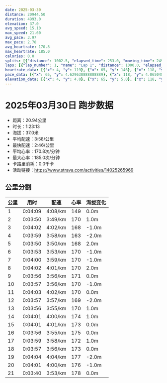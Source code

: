 ```yaml
---
date: 2025-03-30
distance: 20944.50
duration: 4993.0
elevation: 37.0
avg_speed: 15.10
max_speed: 21.60
avg_pace: 3.97
max_pace: 2.78
avg_heartrate: 170.8
max_heartrate: 185.0
calories: 0.0
splits: [{"distance": 1002.5, "elapsed_time": 253.0, "moving_time": 249.0, "average_speed": 4.03, "pace": 4.135657568238213, "average_heartrate": 149.89558232931728, "elevation_difference": 0.0, "split_number": 1}, {"distance": 1000.0, "elapsed_time": 230.0, "moving_time": 230.0, "average_speed": 4.35, "pace": 3.8314252873563217, "average_heartrate": 170.16086956521738, "elevation_difference": 1.0, "split_number": 2}, {"distance": 998.5, "elapsed_time": 242.0, "moving_time": 242.0, "average_speed": 4.13, "pace": 4.0355205811138015, "average_heartrate": 168.599173553719, "elevation_difference": -1.0, "split_number": 3}, {"distance": 1002.0, "elapsed_time": 239.0, "moving_time": 239.0, "average_speed": 4.19, "pace": 3.977732696897374, "average_heartrate": 163.99163179916317, "elevation_difference": -2.0, "split_number": 4}, {"distance": 997.0, "elapsed_time": 230.0, "moving_time": 230.0, "average_speed": 4.33, "pace": 3.8491224018475747, "average_heartrate": 168.53478260869565, "elevation_difference": 2.0, "split_number": 5}, {"distance": 1000.5, "elapsed_time": 233.0, "moving_time": 233.0, "average_speed": 4.29, "pace": 3.8850116550116547, "average_heartrate": 170.7038626609442, "elevation_difference": -1.0, "split_number": 6}, {"distance": 1001.5, "elapsed_time": 240.0, "moving_time": 240.0, "average_speed": 4.17, "pace": 3.996810551558753, "average_heartrate": 170.45, "elevation_difference": -1.0, "split_number": 7}, {"distance": 1001.5, "elapsed_time": 242.0, "moving_time": 242.0, "average_speed": 4.14, "pace": 4.025772946859903, "average_heartrate": 170.94628099173553, "elevation_difference": 2.0, "split_number": 8}, {"distance": 999.0, "elapsed_time": 236.0, "moving_time": 236.0, "average_speed": 4.23, "pace": 3.9401182033096918, "average_heartrate": 171.19915254237287, "elevation_difference": 0.0, "split_number": 9}, {"distance": 999.5, "elapsed_time": 237.0, "moving_time": 237.0, "average_speed": 4.22, "pace": 3.9494549763033175, "average_heartrate": 170.8860759493671, "elevation_difference": -1.0, "split_number": 10}, {"distance": 1000.5, "elapsed_time": 243.0, "moving_time": 243.0, "average_speed": 4.12, "pace": 4.045315533980582, "average_heartrate": 170.02057613168725, "elevation_difference": 0.0, "split_number": 11}, {"distance": 998.5, "elapsed_time": 237.0, "moving_time": 237.0, "average_speed": 4.21, "pace": 3.958836104513064, "average_heartrate": 169.57383966244726, "elevation_difference": -2.0, "split_number": 12}, {"distance": 1002.0, "elapsed_time": 236.0, "moving_time": 236.0, "average_speed": 4.25, "pace": 3.921576470588235, "average_heartrate": 170.76271186440678, "elevation_difference": 1.0, "split_number": 13}, {"distance": 1000.0, "elapsed_time": 241.0, "moving_time": 241.0, "average_speed": 4.15, "pace": 4.016072289156626, "average_heartrate": 174.09128630705393, "elevation_difference": 1.0, "split_number": 14}, {"distance": 998.0, "elapsed_time": 241.0, "moving_time": 241.0, "average_speed": 4.14, "pace": 4.025772946859903, "average_heartrate": 173.7759336099585, "elevation_difference": 0.0, "split_number": 15}, {"distance": 1000.0, "elapsed_time": 236.0, "moving_time": 236.0, "average_speed": 4.24, "pace": 3.9308254716981126, "average_heartrate": 175.1822033898305, "elevation_difference": 0.0, "split_number": 16}, {"distance": 1000.5, "elapsed_time": 239.0, "moving_time": 239.0, "average_speed": 4.19, "pace": 3.977732696897374, "average_heartrate": 172.907949790795, "elevation_difference": 1.0, "split_number": 17}, {"distance": 1001.5, "elapsed_time": 237.0, "moving_time": 237.0, "average_speed": 4.23, "pace": 3.9401182033096918, "average_heartrate": 173.81434599156117, "elevation_difference": 0.0, "split_number": 18}, {"distance": 997.0, "elapsed_time": 244.0, "moving_time": 244.0, "average_speed": 4.09, "pace": 4.074987775061125, "average_heartrate": 177.70901639344262, "elevation_difference": -2.0, "split_number": 19}, {"distance": 1000.0, "elapsed_time": 241.0, "moving_time": 241.0, "average_speed": 4.15, "pace": 4.016072289156626, "average_heartrate": 176.04979253112035, "elevation_difference": -1.0, "split_number": 20}, {"distance": 944.5, "elapsed_time": 220.0, "moving_time": 220.0, "average_speed": 4.29, "pace": 3.8850116550116547, "average_heartrate": 178.1909090909091, "elevation_difference": 0.0, "split_number": 21}]
laps: [{"lap_number": 1, "name": "Lap 1", "distance": 1000.0, "elapsed_time": 251.0, "moving_time": 251.0, "average_speed": 3.98, "pace": 4.187613065326633, "average_heartrate": 147.8, "max_heartrate": 165, "start_date": "2025-03-30 08:30:46+00:00", "elevation_difference": 0.0}, {"lap_number": 2, "name": "Lap 2", "distance": 1000.0, "elapsed_time": 230.0, "moving_time": 230.0, "average_speed": 4.35, "pace": 3.8314252873563217, "average_heartrate": 167.2, "max_heartrate": 178, "start_date": "2025-03-30 08:34:59+00:00", "elevation_difference": 2.0}, {"lap_number": 3, "name": "Lap 3", "distance": 1000.0, "elapsed_time": 242.0, "moving_time": 242.0, "average_speed": 4.13, "pace": 4.0355205811138015, "average_heartrate": 169.4, "max_heartrate": 177, "start_date": "2025-03-30 08:38:49+00:00", "elevation_difference": 2.0}, {"lap_number": 4, "name": "Lap 4", "distance": 1000.0, "elapsed_time": 238.0, "moving_time": 238.0, "average_speed": 4.2, "pace": 3.968261904761904, "average_heartrate": 164.0, "max_heartrate": 165, "start_date": "2025-03-30 08:42:51+00:00", "elevation_difference": 0.0}, {"lap_number": 5, "name": "Lap 5", "distance": 1000.0, "elapsed_time": 230.0, "moving_time": 230.0, "average_speed": 4.35, "pace": 3.8314252873563217, "average_heartrate": 168.75, "max_heartrate": 171, "start_date": "2025-03-30 08:46:50+00:00", "elevation_difference": 2.0}, {"lap_number": 6, "name": "Lap 6", "distance": 1000.0, "elapsed_time": 232.0, "moving_time": 232.0, "average_speed": 4.31, "pace": 3.8669837587006963, "average_heartrate": 170.2, "max_heartrate": 172, "start_date": "2025-03-30 08:50:40+00:00", "elevation_difference": 0.0}, {"lap_number": 7, "name": "Lap 7", "distance": 1000.0, "elapsed_time": 239.0, "moving_time": 239.0, "average_speed": 4.18, "pace": 3.987248803827751, "average_heartrate": 170.0, "max_heartrate": 173, "start_date": "2025-03-30 08:54:33+00:00", "elevation_difference": 4.0}, {"lap_number": 8, "name": "Lap 8", "distance": 1000.0, "elapsed_time": 241.0, "moving_time": 241.0, "average_speed": 4.15, "pace": 4.016072289156626, "average_heartrate": 170.2, "max_heartrate": 171, "start_date": "2025-03-30 08:58:33+00:00", "elevation_difference": 5.0}, {"lap_number": 9, "name": "Lap 9", "distance": 1000.0, "elapsed_time": 236.0, "moving_time": 236.0, "average_speed": 4.24, "pace": 3.9308254716981126, "average_heartrate": 170.75, "max_heartrate": 175, "start_date": "2025-03-30 09:02:35+00:00", "elevation_difference": 2.0}, {"lap_number": 10, "name": "Lap 10", "distance": 1000.0, "elapsed_time": 237.0, "moving_time": 237.0, "average_speed": 4.22, "pace": 3.9494549763033175, "average_heartrate": 171.6, "max_heartrate": 177, "start_date": "2025-03-30 09:06:31+00:00", "elevation_difference": 0.0}, {"lap_number": 11, "name": "Lap 11", "distance": 1000.0, "elapsed_time": 242.0, "moving_time": 242.0, "average_speed": 4.13, "pace": 4.0355205811138015, "average_heartrate": 170.0, "max_heartrate": 172, "start_date": "2025-03-30 09:10:28+00:00", "elevation_difference": 2.0}, {"lap_number": 12, "name": "Lap 12", "distance": 1000.0, "elapsed_time": 237.0, "moving_time": 237.0, "average_speed": 4.22, "pace": 3.9494549763033175, "average_heartrate": 169.2, "max_heartrate": 171, "start_date": "2025-03-30 09:14:31+00:00", "elevation_difference": 0.0}, {"lap_number": 13, "name": "Lap 13", "distance": 1000.0, "elapsed_time": 235.0, "moving_time": 235.0, "average_speed": 4.26, "pace": 3.9123708920187794, "average_heartrate": 171.0, "max_heartrate": 172, "start_date": "2025-03-30 09:18:28+00:00", "elevation_difference": 2.0}, {"lap_number": 14, "name": "Lap 14", "distance": 1000.0, "elapsed_time": 240.0, "moving_time": 240.0, "average_speed": 4.17, "pace": 3.996810551558753, "average_heartrate": 173.75, "max_heartrate": 175, "start_date": "2025-03-30 09:22:24+00:00", "elevation_difference": 4.0}, {"lap_number": 15, "name": "Lap 15", "distance": 1000.0, "elapsed_time": 241.0, "moving_time": 241.0, "average_speed": 4.15, "pace": 4.016072289156626, "average_heartrate": 173.8, "max_heartrate": 177, "start_date": "2025-03-30 09:26:25+00:00", "elevation_difference": 3.0}, {"lap_number": 16, "name": "Lap 16", "distance": 1000.0, "elapsed_time": 235.0, "moving_time": 235.0, "average_speed": 4.26, "pace": 3.9123708920187794, "average_heartrate": 175.2, "max_heartrate": 177, "start_date": "2025-03-30 09:30:26+00:00", "elevation_difference": 2.0}, {"lap_number": 17, "name": "Lap 17", "distance": 1000.0, "elapsed_time": 238.0, "moving_time": 238.0, "average_speed": 4.2, "pace": 3.968261904761904, "average_heartrate": 173.2, "max_heartrate": 174, "start_date": "2025-03-30 09:34:22+00:00", "elevation_difference": 3.0}, {"lap_number": 18, "name": "Lap 18", "distance": 1000.0, "elapsed_time": 236.0, "moving_time": 236.0, "average_speed": 4.24, "pace": 3.9308254716981126, "average_heartrate": 173.5, "max_heartrate": 175, "start_date": "2025-03-30 09:38:21+00:00", "elevation_difference": 2.0}, {"lap_number": 19, "name": "Lap 19", "distance": 1000.0, "elapsed_time": 244.0, "moving_time": 244.0, "average_speed": 4.1, "pace": 4.065048780487805, "average_heartrate": 177.4, "max_heartrate": 180, "start_date": "2025-03-30 09:42:18+00:00", "elevation_difference": 9.0}, {"lap_number": 20, "name": "Lap 20", "distance": 1000.0, "elapsed_time": 241.0, "moving_time": 241.0, "average_speed": 4.15, "pace": 4.016072289156626, "average_heartrate": 176.6, "max_heartrate": 178, "start_date": "2025-03-30 09:46:22+00:00", "elevation_difference": 7.0}, {"lap_number": 21, "name": "Lap 21", "distance": 944.51, "elapsed_time": 220.0, "moving_time": 220.0, "average_speed": 4.29, "pace": 3.8850116550116547, "average_heartrate": 177.75, "max_heartrate": 183, "start_date": "2025-03-30 09:50:23+00:00", "elevation_difference": 4.0}]
heartrate_data: [{"x": 4, "y": 119}, {"x": 65, "y": 146}, {"x": 118, "y": 152}, {"x": 167, "y": 157}, {"x": 215, "y": 165}, {"x": 264, "y": 153}, {"x": 311, "y": 156}, {"x": 358, "y": 178}, {"x": 406, "y": 173}, {"x": 456, "y": 176}, {"x": 502, "y": 177}, {"x": 554, "y": 173}, {"x": 605, "y": 168}, {"x": 657, "y": 168}, {"x": 709, "y": 161}, {"x": 760, "y": 163}, {"x": 810, "y": 163}, {"x": 860, "y": 165}, {"x": 909, "y": 164}, {"x": 959, "y": 165}, {"x": 1010, "y": 167}, {"x": 1055, "y": 168}, {"x": 1103, "y": 171}, {"x": 1152, "y": 169}, {"x": 1202, "y": 171}, {"x": 1249, "y": 171}, {"x": 1298, "y": 167}, {"x": 1347, "y": 170}, {"x": 1396, "y": 172}, {"x": 1446, "y": 170}, {"x": 1496, "y": 173}, {"x": 1547, "y": 168}, {"x": 1597, "y": 171}, {"x": 1647, "y": 168}, {"x": 1697, "y": 169}, {"x": 1748, "y": 170}, {"x": 1799, "y": 171}, {"x": 1850, "y": 170}, {"x": 1900, "y": 171}, {"x": 1951, "y": 170}, {"x": 2001, "y": 170}, {"x": 2051, "y": 168}, {"x": 2100, "y": 175}, {"x": 2148, "y": 177}, {"x": 2199, "y": 170}, {"x": 2248, "y": 171}, {"x": 2297, "y": 170}, {"x": 2346, "y": 170}, {"x": 2397, "y": 170}, {"x": 2447, "y": 172}, {"x": 2497, "y": 167}, {"x": 2549, "y": 171}, {"x": 2601, "y": 170}, {"x": 2652, "y": 169}, {"x": 2701, "y": 169}, {"x": 2752, "y": 169}, {"x": 2801, "y": 168}, {"x": 2850, "y": 171}, {"x": 2900, "y": 171}, {"x": 2949, "y": 169}, {"x": 2999, "y": 172}, {"x": 3049, "y": 171}, {"x": 3097, "y": 172}, {"x": 3148, "y": 171}, {"x": 3198, "y": 175}, {"x": 3250, "y": 174}, {"x": 3299, "y": 175}, {"x": 3349, "y": 173}, {"x": 3399, "y": 170}, {"x": 3452, "y": 175}, {"x": 3502, "y": 174}, {"x": 3553, "y": 177}, {"x": 3602, "y": 175}, {"x": 3652, "y": 173}, {"x": 3702, "y": 175}, {"x": 3751, "y": 177}, {"x": 3800, "y": 176}, {"x": 3849, "y": 174}, {"x": 3900, "y": 173}, {"x": 3949, "y": 174}, {"x": 4000, "y": 171}, {"x": 4050, "y": 174}, {"x": 4100, "y": 173}, {"x": 4150, "y": 173}, {"x": 4199, "y": 175}, {"x": 4248, "y": 173}, {"x": 4299, "y": 172}, {"x": 4348, "y": 178}, {"x": 4397, "y": 180}, {"x": 4449, "y": 177}, {"x": 4502, "y": 180}, {"x": 4556, "y": 178}, {"x": 4606, "y": 175}, {"x": 4656, "y": 177}, {"x": 4707, "y": 176}, {"x": 4757, "y": 177}, {"x": 4808, "y": 176}, {"x": 4859, "y": 177}, {"x": 4909, "y": 175}, {"x": 4957, "y": 183}]
pace_data: [{"x": 65, "y": 4.629638888888889}, {"x": 118, "y": 4.065048780487805}, {"x": 167, "y": 3.875976744186046}, {"x": 215, "y": 3.875976744186046}, {"x": 264, "y": 4.065048780487805}, {"x": 311, "y": 3.623195652173913}, {"x": 358, "y": 3.875976744186046}, {"x": 406, "y": 3.968261904761904}, {"x": 456, "y": 3.787886363636363}, {"x": 502, "y": 3.3333399999999997}, {"x": 554, "y": 4.065048780487805}, {"x": 605, "y": 3.968261904761904}, {"x": 657, "y": 3.968261904761904}, {"x": 709, "y": 4.166675}, {"x": 760, "y": 4.065048780487805}, {"x": 810, "y": 4.2735128205128206}, {"x": 860, "y": 3.787886363636363}, {"x": 909, "y": 3.7037111111111107}, {"x": 959, "y": 3.968261904761904}, {"x": 1010, "y": 3.787886363636363}, {"x": 1055, "y": 3.787886363636363}, {"x": 1103, "y": 3.875976744186046}, {"x": 1152, "y": 3.968261904761904}, {"x": 1202, "y": 3.968261904761904}, {"x": 1249, "y": 3.546106382978723}, {"x": 1298, "y": 3.7037111111111107}, {"x": 1347, "y": 3.7037111111111107}, {"x": 1396, "y": 3.875976744186046}, {"x": 1446, "y": 3.968261904761904}, {"x": 1496, "y": 4.166675}, {"x": 1547, "y": 3.968261904761904}, {"x": 1597, "y": 3.968261904761904}, {"x": 1647, "y": 3.875976744186046}, {"x": 1697, "y": 3.968261904761904}, {"x": 1748, "y": 3.787886363636363}, {"x": 1799, "y": 4.385973684210526}, {"x": 1850, "y": 4.166675}, {"x": 1900, "y": 3.875976744186046}, {"x": 1951, "y": 4.166675}, {"x": 2001, "y": 3.968261904761904}, {"x": 2051, "y": 3.875976744186046}, {"x": 2100, "y": 4.166675}, {"x": 2148, "y": 3.875976744186046}, {"x": 2199, "y": 4.065048780487805}, {"x": 2248, "y": 3.875976744186046}, {"x": 2297, "y": 3.875976744186046}, {"x": 2346, "y": 3.875976744186046}, {"x": 2397, "y": 4.065048780487805}, {"x": 2447, "y": 3.968261904761904}, {"x": 2497, "y": 4.166675}, {"x": 2549, "y": 4.166675}, {"x": 2601, "y": 4.166675}, {"x": 2652, "y": 4.629638888888889}, {"x": 2701, "y": 3.968261904761904}, {"x": 2752, "y": 3.875976744186046}, {"x": 2801, "y": 3.875976744186046}, {"x": 2850, "y": 3.968261904761904}, {"x": 2900, "y": 4.065048780487805}, {"x": 2949, "y": 3.875976744186046}, {"x": 2999, "y": 3.968261904761904}, {"x": 3049, "y": 3.968261904761904}, {"x": 3097, "y": 3.787886363636363}, {"x": 3148, "y": 3.968261904761904}, {"x": 3198, "y": 4.166675}, {"x": 3250, "y": 4.2735128205128206}, {"x": 3299, "y": 3.968261904761904}, {"x": 3349, "y": 3.968261904761904}, {"x": 3399, "y": 4.2735128205128206}, {"x": 3452, "y": 4.065048780487805}, {"x": 3502, "y": 4.166675}, {"x": 3553, "y": 3.875976744186046}, {"x": 3602, "y": 3.787886363636363}, {"x": 3652, "y": 3.875976744186046}, {"x": 3702, "y": 4.166675}, {"x": 3751, "y": 3.875976744186046}, {"x": 3800, "y": 3.968261904761904}, {"x": 3849, "y": 3.546106382978723}, {"x": 3900, "y": 4.166675}, {"x": 3949, "y": 3.968261904761904}, {"x": 4000, "y": 3.875976744186046}, {"x": 4050, "y": 4.2735128205128206}, {"x": 4100, "y": 3.968261904761904}, {"x": 4150, "y": 3.968261904761904}, {"x": 4199, "y": 3.968261904761904}, {"x": 4248, "y": 3.787886363636363}, {"x": 4299, "y": 3.875976744186046}, {"x": 4348, "y": 3.968261904761904}, {"x": 4397, "y": 4.065048780487805}, {"x": 4449, "y": 4.166675}, {"x": 4502, "y": 4.2735128205128206}, {"x": 4556, "y": 4.166675}, {"x": 4606, "y": 3.787886363636363}, {"x": 4656, "y": 4.065048780487805}, {"x": 4707, "y": 4.166675}, {"x": 4757, "y": 4.166675}, {"x": 4808, "y": 4.065048780487805}, {"x": 4859, "y": 4.166675}, {"x": 4909, "y": 3.7037111111111107}, {"x": 4957, "y": 3.7037111111111107}]
elevation_data: [{"x": 4, "y": 4.0}, {"x": 65, "y": 5.0}, {"x": 118, "y": 4.0}, {"x": 167, "y": 4.0}, {"x": 215, "y": 4.0}, {"x": 264, "y": 4.0}, {"x": 311, "y": 4.0}, {"x": 358, "y": 5.0}, {"x": 406, "y": 5.0}, {"x": 456, "y": 5.0}, {"x": 502, "y": 6.0}, {"x": 554, "y": 4.0}, {"x": 605, "y": 4.0}, {"x": 657, "y": 2.0}, {"x": 709, "y": 3.0}, {"x": 760, "y": 4.0}, {"x": 810, "y": 4.0}, {"x": 860, "y": 3.0}, {"x": 909, "y": 2.0}, {"x": 959, "y": 2.0}, {"x": 1010, "y": 3.0}, {"x": 1055, "y": 3.0}, {"x": 1103, "y": 3.0}, {"x": 1152, "y": 3.0}, {"x": 1202, "y": 4.0}, {"x": 1249, "y": 3.0}, {"x": 1298, "y": 3.0}, {"x": 1347, "y": 3.0}, {"x": 1396, "y": 3.0}, {"x": 1446, "y": 2.0}, {"x": 1496, "y": 4.0}, {"x": 1547, "y": 3.0}, {"x": 1597, "y": 4.0}, {"x": 1647, "y": 3.0}, {"x": 1697, "y": 2.0}, {"x": 1748, "y": 2.0}, {"x": 1799, "y": 1.0}, {"x": 1850, "y": 2.0}, {"x": 1900, "y": 4.0}, {"x": 1951, "y": 3.0}, {"x": 2001, "y": 3.0}, {"x": 2051, "y": 5.0}, {"x": 2100, "y": 3.0}, {"x": 2148, "y": 4.0}, {"x": 2199, "y": 4.0}, {"x": 2248, "y": 4.0}, {"x": 2297, "y": 3.0}, {"x": 2346, "y": 2.0}, {"x": 2397, "y": 2.0}, {"x": 2447, "y": 2.0}, {"x": 2497, "y": 3.0}, {"x": 2549, "y": 3.0}, {"x": 2601, "y": 3.0}, {"x": 2652, "y": 2.0}, {"x": 2701, "y": 2.0}, {"x": 2752, "y": 2.0}, {"x": 2801, "y": 1.0}, {"x": 2850, "y": 1.0}, {"x": 2900, "y": 2.0}, {"x": 2949, "y": 1.0}, {"x": 2999, "y": 2.0}, {"x": 3049, "y": 2.0}, {"x": 3097, "y": 2.0}, {"x": 3148, "y": 2.0}, {"x": 3198, "y": 2.0}, {"x": 3250, "y": 2.0}, {"x": 3299, "y": 2.0}, {"x": 3349, "y": 2.0}, {"x": 3399, "y": 2.0}, {"x": 3452, "y": 3.0}, {"x": 3502, "y": 2.0}, {"x": 3553, "y": 2.0}, {"x": 3602, "y": 3.0}, {"x": 3652, "y": 2.0}, {"x": 3702, "y": 2.0}, {"x": 3751, "y": 3.0}, {"x": 3800, "y": 3.0}, {"x": 3849, "y": 3.0}, {"x": 3900, "y": 2.0}, {"x": 3949, "y": 3.0}, {"x": 4000, "y": 4.0}, {"x": 4050, "y": 4.0}, {"x": 4100, "y": 4.0}, {"x": 4150, "y": 4.0}, {"x": 4199, "y": 4.0}, {"x": 4248, "y": 3.0}, {"x": 4299, "y": 4.0}, {"x": 4348, "y": 4.0}, {"x": 4397, "y": 1.0}, {"x": 4449, "y": 3.0}, {"x": 4502, "y": 4.0}, {"x": 4556, "y": 5.0}, {"x": 4606, "y": 1.0}, {"x": 4656, "y": 1.0}, {"x": 4707, "y": 2.0}, {"x": 4757, "y": 2.0}, {"x": 4808, "y": 0.0}, {"x": 4859, "y": 1.0}, {"x": 4909, "y": 2.0}, {"x": 4957, "y": 1.0}]
---
```


# 2025年03月30日 跑步数据

- 距离：20.94公里
- 时长：1:23:13
- 海拔：37.0米
- 平均配速：3:58/公里
- 最快配速：2:46/公里
- 平均心率：170.8次/分钟
- 最大心率：185.0次/分钟
- 卡路里消耗：0.0千卡
- 活动链接：https://www.strava.com/activities/14025265969

## 公里分割

| 公里 | 用时 | 配速 | 心率 | 海拔变化 |
|------|------|------|------|------|
| 1 | 0:04:09 | 4:08/km | 149 | 0.0m |
| 2 | 0:03:50 | 3:49/km | 170 | 1.0m |
| 3 | 0:04:02 | 4:02/km | 168 | -1.0m |
| 4 | 0:03:59 | 3:58/km | 163 | -2.0m |
| 5 | 0:03:50 | 3:50/km | 168 | 2.0m |
| 6 | 0:03:53 | 3:53/km | 170 | -1.0m |
| 7 | 0:04:00 | 3:59/km | 170 | -1.0m |
| 8 | 0:04:02 | 4:01/km | 170 | 2.0m |
| 9 | 0:03:56 | 3:56/km | 171 | 0.0m |
| 10 | 0:03:57 | 3:56/km | 170 | -1.0m |
| 11 | 0:04:03 | 4:02/km | 170 | 0.0m |
| 12 | 0:03:57 | 3:57/km | 169 | -2.0m |
| 13 | 0:03:56 | 3:55/km | 170 | 1.0m |
| 14 | 0:04:01 | 4:00/km | 174 | 1.0m |
| 15 | 0:04:01 | 4:01/km | 173 | 0.0m |
| 16 | 0:03:56 | 3:55/km | 175 | 0.0m |
| 17 | 0:03:59 | 3:58/km | 172 | 1.0m |
| 18 | 0:03:57 | 3:56/km | 173 | 0.0m |
| 19 | 0:04:04 | 4:04/km | 177 | -2.0m |
| 20 | 0:04:01 | 4:00/km | 176 | -1.0m |
| 21 | 0:03:40 | 3:53/km | 178 | 0.0m |

